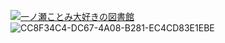 [![一ノ瀬ことみ大好きの図書館](https://raw.githubusercontent.com/MartinHeinz/<OWNER>/<OWNER>/readme_header.png "Header")](https://some-url.dev/)![CC8F34C4-DC67-4A08-B281-EC4CD83E1EBE](https://user-images.githubusercontent.com/101381589/157864640-b5aa65ce-6e3c-46ce-8129-fbee0f364acb.png)
